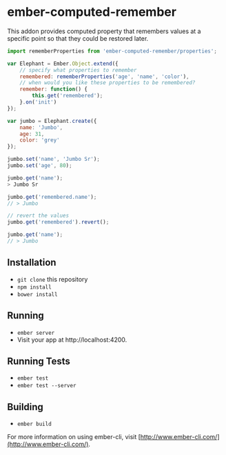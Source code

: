 # ember-computed-remember

This addon provides computed property that remembers values at a specific point so that they could be restored later.

```javascript
import rememberProperties from 'ember-computed-remember/properties';

var Elephant = Ember.Object.extend({
	// specify what properties to remember
	remembered: rememberProperties('age', 'name', 'color'), 
	// when would you like these properties to be remembered?
	remember: function() {
		this.get('remembered');
	}.on('init')
});

var jumbo = Elephant.create({
	name: 'Jumbo',
	age: 31,
	color: 'grey'
});

jumbo.set('name', 'Jumbo Sr');
jumbo.set('age', 80);

jumbo.get('name');
> Jumbo Sr

jumbo.get('remembered.name');
// > Jumbo

// revert the values
jumbo.get('remembered').revert();

jumbo.get('name');
// > Jumbo

```

## Installation

* `git clone` this repository
* `npm install`
* `bower install`

## Running

* `ember server`
* Visit your app at http://localhost:4200.

## Running Tests

* `ember test`
* `ember test --server`

## Building

* `ember build`

For more information on using ember-cli, visit [http://www.ember-cli.com/](http://www.ember-cli.com/).
